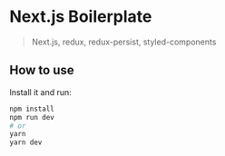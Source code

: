 # Next.js Boilerplate

> Next.js, redux, redux-persist, styled-components

## How to use

Install it and run:

```bash
npm install
npm run dev
# or
yarn
yarn dev
```
